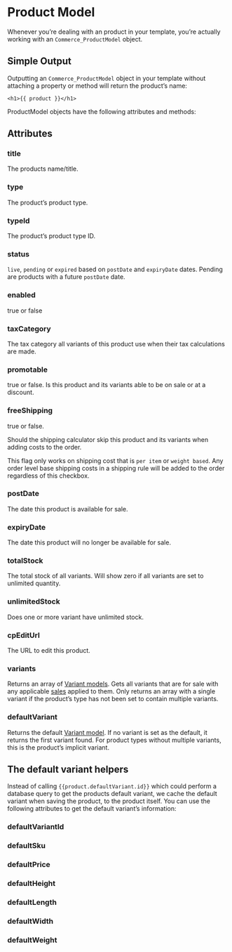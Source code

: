 # Product Model

Whenever you’re dealing with an product in your template, you’re actually working with an `Commerce_ProductModel` object.

## Simple Output

Outputting an `Commerce_ProductModel` object in your template without attaching a property or method will return the product’s name:

```
<h1>{{ product }}</h1>
```
ProductModel objects have the following attributes and methods:

## Attributes

### title

The products name/title.

### type

The product’s product type.

### typeId

The product’s product type ID.

### status

`live`, `pending` or `expired` based on `postDate` and `expiryDate` dates. Pending are products
with a future `postDate` date.

### enabled

true or false

### taxCategory

The tax category all variants of this product use when their tax calculations are made.

### promotable

true or false.
Is this product and its variants able to be on sale or at a discount.

### freeShipping

true or false.

Should the shipping calculator skip this product and its variants when adding costs to the order.

This flag only works on shipping cost that is `per item` or `weight based`. Any order level base shipping costs in a shipping rule will be added to the order regardless of this checkbox.

### postDate

The date this product is available for sale.

### expiryDate

The date this product will no longer be available for sale.

### totalStock

The total stock of all variants. Will show zero if all variants are set to unlimited quantity.

### unlimitedStock

Does one or more variant have unlimited stock.

### cpEditUrl

The URL to edit this product.

### variants

Returns an array of [Variant models](variant-model.md).
Gets all variants that are for sale with any applicable [sales](sales.md) applied to them.
Only returns an array with a single variant if the product’s type has not been set to contain multiple variants.

### defaultVariant

Returns the default [Variant model](variant-model.md). If no variant is set as the default, it returns the first variant found. For product types without multiple variants, this is the product’s implicit variant.

## The default variant helpers

Instead of calling `{{product.defaultVariant.id}}` which could perform a database query to get the products default variant, we cache the default variant when saving the product, to the product itself. You can use the following attributes to get the default variant’s information:

### defaultVariantId

### defaultSku
### defaultPrice

### defaultHeight
### defaultLength

### defaultWidth
### defaultWeight
